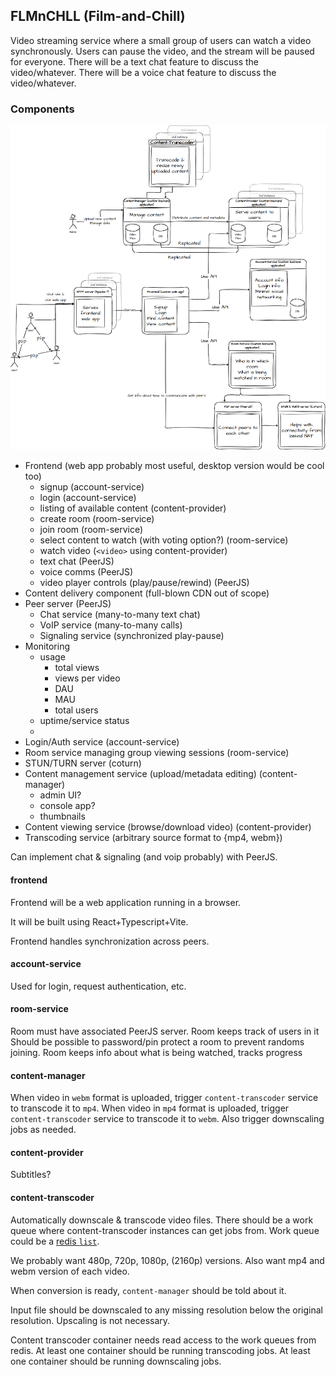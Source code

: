 ## FLMnCHLL (Film-and-Chill)

Video streaming service where a small group of users can watch a video synchronously.
Users can pause the video, and the stream will be paused for everyone.
There will be a text chat feature to discuss the video/whatever.
There will be a voice chat feature to discuss the video/whatever.

### Components
![](flmnchll-architecture.png)

- Frontend (web app probably most useful, desktop version would be cool too)
    - signup (account-service)
    - login (account-service)
    - listing of available content (content-provider)
    - create room (room-service)
    - join room (room-service)
    - select content to watch (with voting option?) (room-service)
    - watch video (`<video>` using content-provider)
    - text chat (PeerJS)
    - voice comms (PeerJS)
    - video player controls (play/pause/rewind) (PeerJS)
- Content delivery component (full-blown CDN out of scope)
- Peer server (PeerJS)
    * Chat service (many-to-many text chat)
    * VoIP service (many-to-many calls)
    * Signaling service (synchronized play-pause)
- Monitoring
    * usage
        + total views
        + views per video
        + DAU
        + MAU
        + total users
    * uptime/service status
    * 
- Login/Auth service (account-service)
- Room service managing group viewing sessions (room-service)
- STUN/TURN server (coturn)
- Content management service (upload/metadata editing) (content-manager)
    - admin UI?
    - console app?
    - thumbnails
- Content viewing service (browse/download video) (content-provider)
- Transcoding service (arbitrary source format to {mp4, webm})

Can implement chat & signaling (and voip probably) with PeerJS.

#### frontend
Frontend will be a web application running in a browser.

It will be built using React+Typescript+Vite.

Frontend handles synchronization across peers.

#### account-service
Used for login, request authentication, etc.

#### room-service
Room must have associated PeerJS server.
Room keeps track of users in it
Should be possible to password/pin protect a room to prevent randoms joining.
Room keeps info about what is being watched, tracks progress

#### content-manager
When video in `webm` format is uploaded, trigger `content-transcoder` service to transcode it to `mp4`.
When video in `mp4` format is uploaded, trigger `content-transcoder` service to transcode it to `webm`.
Also trigger downscaling jobs as needed.

#### content-provider
Subtitles?

#### content-transcoder
Automatically downscale & transcode video files.
There should be a work queue where content-transcoder instances can get jobs from.
Work queue could be a [redis `list`](https://redis.io/docs/data-types/lists/).

We probably want 480p, 720p, 1080p, (2160p) versions.
Also want mp4 and webm version of each video.

When conversion is ready, `content-manager` should be told about it.

Input file should be downscaled to any missing resolution below the original resolution.
Upscaling is not necessary.

Content transcoder container needs read access to the work queues from redis.
At least one container should be running transcoding jobs.
At least one container should be running downscaling jobs.